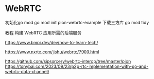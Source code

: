 # WebRTC
初始化go mod
go mod init pion-webrtc-example
下载三方库
go mod tidy

教程
构建 WebRTC 应用所需的后端服务 

https://www.bmpi.dev/dev/how-to-learn-tech/

https://www.nxrte.com/jishu/webrtc/7900.html

https://github.com/sipsorcery/webrtc-interop/tree/master/pion
https://tonybai.com/2023/09/23/p2p-rtc-implementation-with-go-and-webrtc-data-channel/
